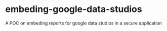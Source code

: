 # embeding-google-data-studios
A POC on embeding reports for google data studios in a secure application
